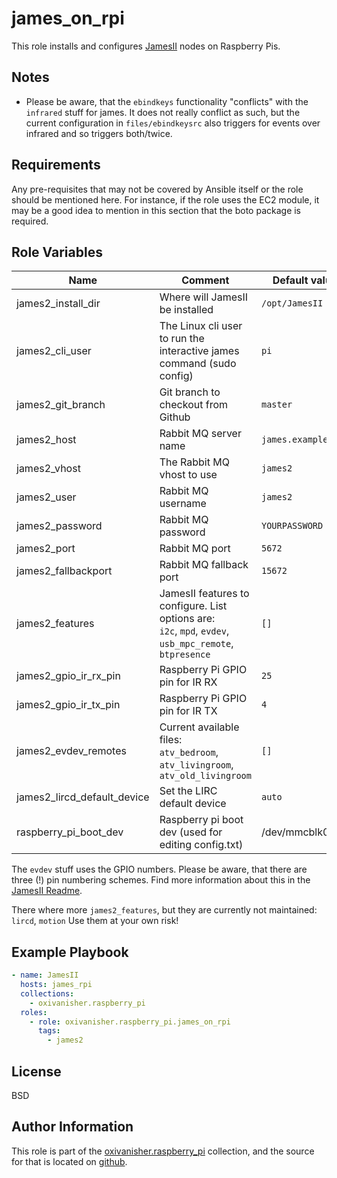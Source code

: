 james_on_rpi
============

This role installs and configures [JamesII](https://github.com/oxivanisher/JamesII) nodes on Raspberry Pis.

Notes
-----

* Please be aware, that the `ebindkeys` functionality "conflicts" with the `infrared` stuff for james. It does not really conflict as such, but the current configuration in `files/ebindkeysrc` also triggers for events over infrared and so triggers both/twice.

Requirements
------------

Any pre-requisites that may not be covered by Ansible itself or the role should be mentioned here. For instance, if the role uses the EC2 module, it may be a good idea to mention in this section that the boto package is required.

Role Variables
--------------

| Name          | Comment                              | Default value |
|---------------|--------------------------------------|---------------|
| james2_install_dir  | Where will JamesII be installed  | `/opt/JamesII`          |
| james2_cli_user  | The Linux cli user to run the interactive james command (sudo config) | `pi`          |
| james2_git_branch  | Git branch to checkout from Github | `master`          |
| james2_host  | Rabbit MQ server name    | `james.example.lan`          |
| james2_vhost  | The Rabbit MQ vhost to use  | `james2`          |
| james2_user  | Rabbit MQ username  | `james2`          |
| james2_password  | Rabbit MQ password    | `YOURPASSWORD`          |
| james2_port  | Rabbit MQ port    | `5672`          |
| james2_fallbackport | Rabbit MQ fallback port    | `15672`          |
| james2_features  | JamesII features to configure. List options are: <br> `i2c`, `mpd`, `evdev`, `usb_mpc_remote`, `btpresence`    | `[]`          |
| james2_gpio_ir_rx_pin | Raspberry Pi GPIO pin for IR RX | `25`          |
| james2_gpio_ir_tx_pin | Raspberry Pi GPIO pin for IR TX    | `4`          |
| james2_evdev_remotes  | Current available files: <br> `atv_bedroom`, `atv_livingroom`, `atv_old_livingroom`   | `[]`          |
| james2_lircd_default_device  | Set the LIRC default device | `auto`          |
| raspberry_pi_boot_dev | Raspberry pi boot dev (used for editing config.txt) | /dev/mmcblk0p1 |

The `evdev` stuff uses the GPIO numbers. Please be aware, that there are three (!) pin numbering schemes. Find more information about this in the [JamesII Readme](https://github.com/oxivanisher/JamesII).

There where more `james2_features`, but they are currently not maintained: `lircd`, `motion`
Use them at your own risk!

Example Playbook
----------------

```yaml
- name: JamesII
  hosts: james_rpi
  collections:
    - oxivanisher.raspberry_pi
  roles:
    - role: oxivanisher.raspberry_pi.james_on_rpi
      tags:
        - james2
```

License
-------

BSD

Author Information
------------------

This role is part of the [oxivanisher.raspberry_pi](https://galaxy.ansible.com/ui/repo/published/oxivanisher/raspberry_pi/) collection, and the source for that is located on [github](https://github.com/oxivanisher/collection-raspberry_pi).
